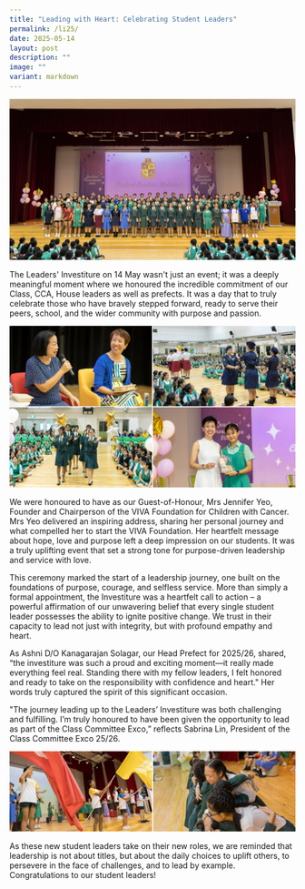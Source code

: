 ```yaml
---
title: "Leading with Heart: Celebrating Student Leaders"
permalink: /li25/
date: 2025-05-14
layout: post
description: ""
image: ""
variant: markdown
---
```

<img src="/images/Sparkling_Moment/2025/LI25_1.png">
<p>The Leaders' Investiture on 14 May wasn't just an event; it was a deeply meaningful moment where we honoured the incredible commitment of our Class, CCA, House leaders as well as prefects. It was a day that to truly celebrate those who have bravely stepped forward, ready to serve their peers, school, and the wider community with purpose and passion.</p>
<img src="/images/Sparkling_Moment/2025/LI25_2.png">
<p>We were honoured to have as our Guest-of-Honour, Mrs Jennifer Yeo, Founder and Chairperson of the VIVA Foundation for Children with Cancer. Mrs Yeo delivered an inspiring address, sharing her personal journey and what compelled her to start the VIVA Foundation. Her heartfelt message about hope, love and purpose left a deep impression on our students. It was a truly uplifting event that set a strong tone for purpose-driven leadership and service with love.</p>
<p>This ceremony marked the start of a leadership journey, one built on the foundations of purpose, courage, and selfless service. More than simply a formal appointment, the Investiture was a heartfelt call to action – a powerful affirmation of our unwavering belief that every single student leader possesses the ability to ignite positive change. We trust in their capacity to lead not just with integrity, but with profound empathy and heart.</p>
<p>As Ashni D/O Kanagarajan Solagar, our Head Prefect for 2025/26, shared, “the investiture was such a proud and exciting moment—it really made everything feel real. Standing there with my fellow leaders, I felt honored and ready to take on the responsibility with confidence and heart." Her words truly captured the spirit of this significant occasion.</p>
<p>"The journey leading up to the Leaders’ Investiture was both challenging and fulfilling. I’m truly honoured to have been given the opportunity to lead as part of the Class Committee Exco,” reflects Sabrina Lin, President of the Class Committee Exco 25/26. </p>
<img src="/images/Sparkling_Moment/2025/LI25_3.png">
<p>As these new student leaders take on their new roles, we are reminded that leadership is not about titles, but about the daily choices to uplift others, to persevere in the face of challenges, and to lead by example. Congratulations to our student leaders!</p>